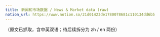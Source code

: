 ```yaml
---
title: 新闻和市场数据 / News & Market data (raw)
notion_url: https://www.notion.so/21d01423de1780078681c110134dd6b5
---
```


（原文已抓取，含中英双语；待后续拆分为 zh / en 两份）

